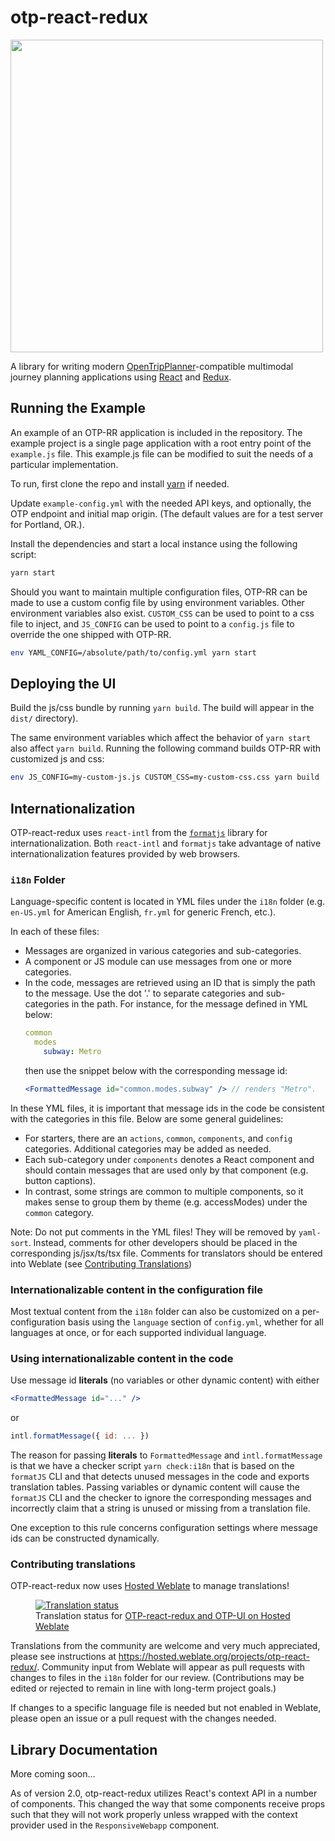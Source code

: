 # otp-react-redux

<img src="https://github.com/opentripplanner/otp-react-redux/raw/master/otprr.png" width="500" />

A library for writing modern [OpenTripPlanner](http://www.opentripplanner.org/)-compatible multimodal journey planning applications using [React]() and [Redux]().

## Running the Example

An example of an OTP-RR application is included in the repository. The example project is a single page application with a root entry point of the `example.js` file. This example.js file can be modified to suit the needs of a particular implementation.

To run, first clone the repo and install [yarn](https://yarnpkg.com/) if needed.

Update `example-config.yml` with the needed API keys, and optionally, the OTP endpoint and initial map origin. (The default values are for a test server for Portland, OR.).

Install the dependencies and start a local instance using the following script:

```bash
yarn start
```

Should you want to maintain multiple configuration files, OTP-RR can be made to use a custom config file by using environment variables. Other environment variables also exist. `CUSTOM_CSS` can be used to point to a css file to inject, and `JS_CONFIG` can be used to point to a `config.js` file to override the one shipped with OTP-RR.

```bash
env YAML_CONFIG=/absolute/path/to/config.yml yarn start
```

## Deploying the UI

Build the js/css bundle by running `yarn build`. The build will appear in the `dist/` directory).

The same environment variables which affect the behavior of `yarn start` also affect `yarn build`. Running the following command builds OTP-RR with customized js and css:

```bash
env JS_CONFIG=my-custom-js.js CUSTOM_CSS=my-custom-css.css yarn build
```

## Internationalization

OTP-react-redux uses `react-intl` from the [`formatjs`](https://github.com/formatjs/formatjs) library for internationalization.
Both `react-intl` and `formatjs` take advantage of native internationalization features provided by web browsers.

### `i18n` Folder

Language-specific content is located in YML files under the `i18n` folder
(e.g. `en-US.yml` for American English, `fr.yml` for generic French, etc.).

In each of these files:
  - Messages are organized in various categories and sub-categories.
  - A component or JS module can use messages from one or more categories.
  - In the code, messages are retrieved using an ID that is simply the path to the message.
    Use the dot '.' to separate categories and sub-categories in the path.
    For instance, for the message defined in YML below:
    ```yaml
    common
      modes
        subway: Metro
    ```
    then use the snippet below with the corresponding message id:
    ```jsx
    <FormattedMessage id="common.modes.subway" /> // renders "Metro".
    ```

In these YML files, it is important that message ids in the code be consistent with
the categories in this file. Below are some general guidelines:
  - For starters, there are an `actions`, `common`, `components`, and `config`
    categories. Additional categories may be added as needed.
  - Each sub-category under `components` denotes a React component and
    should contain messages that are used only by that component (e.g. button captions).
  - In contrast, some strings are common to multiple components,
    so it makes sense to group them by theme (e.g. accessModes) under the `common` category.

Note: Do not put comments in the YML files! They will be removed by `yaml-sort`.
Instead, comments for other developers should be placed in the corresponding js/jsx/ts/tsx file.
Comments for translators should be entered into Weblate (see [Contributing Translations](#contributing-translations))

### Internationalizable content in the configuration file

Most textual content from the `i18n` folder can also be customized on a per-configuration basis
using the `language` section of `config.yml`, whether for all languages at once,
or for each supported individual language.

### Using internationalizable content in the code

Use message id **literals** (no variables or other dynamic content) with either
```jsx
<FormattedMessage id="..." />
```
or
```js
intl.formatMessage({ id: ... })
```

The reason for passing **literals** to `FormattedMessage` and `intl.formatMessage` is that we have a checker script `yarn check:i18n` that is based on the `formatJS` CLI and that detects unused messages in the code and exports translation tables.
Passing variables or dynamic content will cause the `formatJS` CLI and the checker to ignore the corresponding messages and
incorrectly claim that a string is unused or missing from a translation file.

One exception to this rule concerns configuration settings where message ids can be constructed dynamically.

### Contributing translations

OTP-react-redux now uses [Hosted Weblate](https://www.weblate.org) to manage translations!

<figure>
  <a href="https://hosted.weblate.org/engage/otp-react-redux/">
    <img src="https://hosted.weblate.org/widgets/otp-react-redux/-/horizontal-auto.svg" alt="Translation status" />
  </a>
  <figcaption>Translation status for
    <a href="https://hosted.weblate.org/engage/otp-react-redux/">OTP-react-redux and OTP-UI on Hosted Weblate</a>
  </figcaption>
</figure>


Translations from the community are welcome and very much appreciated,
please see instructions at https://hosted.weblate.org/projects/otp-react-redux/.
Community input from Weblate will appear as pull requests with changes to files in the `i18n` folder for our review.
(Contributions may be edited or rejected to remain in line with long-term project goals.)

If changes to a specific language file is needed but not enabled in Weblate, please open an issue or a pull request with the changes needed.

## Library Documentation

More coming soon...

As of version 2.0, otp-react-redux utilizes React's context API in a number of components. This changed the way that some components receive props such that they will not work properly unless wrapped with the context provider used in the `ResponsiveWebapp` component.

